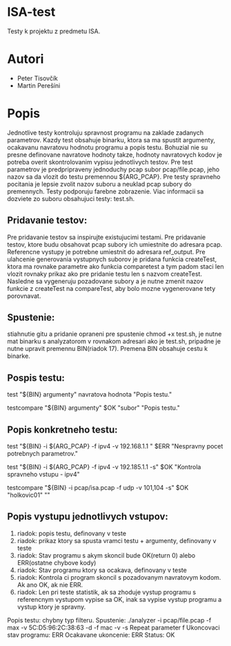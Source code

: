 # ISA-test
Testy k projektu z predmetu ISA.

# Autori

 * Peter Tisovčík
 * Martin Perešíni

# Popis
Jednotlive testy kontroluju spravnost programu na zaklade zadanych parametrov. Kazdy test obsahuje binarku, ktora sa ma spustit argumenty, ocakavanu navratovu hodnotu programu a popis testu. Bohuzial nie su presne definovane navratove hodnoty takze, hodnoty navratovych kodov je potreba overit skontrolovanim vypisu jednotlivych testov. Pre test parametrov je predpripraveny jednoduchy pcap subor pcap/file.pcap, jeho nazov sa da vlozit do testu premennou ${ARG_PCAP}. Pre testy spravneho pocitania je lepsie zvolit nazov suboru a neuklad pcap subory do premennych. Testy podporuju farebne zobrazenie. Viac informacii sa dozviete zo suboru obsahujuci testy: test.sh.

Pridavanie testov:
------------------
Pre pridavanie testov sa inspirujte existujucimi testami. Pre pridavanie testov, ktore budu obsahovat pcap subory ich umiestnite do adresara pcap. Referencne vystupy je potrebne umiestnit do adresara ref_output. Pre ulahcenie generovania vystupnych suborov je pridana funkcia createTest, ktora ma rovnake parametre ako funkcia comparetest a tym padom staci len vlozit rovnaky prikaz ako pre pridanie testu len s nazvom createTest. Nasledne sa vygeneruju pozadovane subory a je nutne zmenit nazov funkcie z createTest na compareTest, aby bolo mozne vygenerovane tety porovnavat.

Spustenie:
----------
stiahnutie gitu a pridanie opraneni pre spustenie chmod +x test.sh, je nutne mat binarku s analyzatorom v rovnakom adresari ako je test.sh, pripadne je nutne upravit premennu BIN(riadok 17). Premena BIN obsahuje cestu k binarke.

Pospis testu:
------------
test "${BIN} argumenty" navratova hodnota "Popis testu."

testcompare "${BIN} argumenty" $OK "subor" "Popis testu."

Popis konkretneho testu:
---------------------
test "${BIN} -i ${ARG_PCAP} -f ipv4 -v 192.168.1.1 " $ERR "Nespravny pocet potrebnych parametrov."

test "${BIN} -i ${ARG_PCAP} -f ipv4 -v 192.185.1.1 -s" $OK "Kontrola spravneho vstupu - ipv4"

testcompare "${BIN} -i pcap/isa.pcap -f udp -v 101,104 -s" $OK "holkovic01" ""

Popis vystupu jednotlivych vstupov:
----------------------------------
1. riadok: popis testu, definovany v teste
2. riadok: prikaz ktory sa spusta vramci testu + argumenty, definovany v teste
3. riadok: Stav programu s akym skoncil bude OK(return 0) alebo ERR(ostatne chybove kody)
4. riadok: Stav programu ktory sa ocakava, definovany v teste
5. riadok: Kontrola ci program skoncil s pozadovanym navratovym kodom. Ak ano OK, ak nie ERR.
6. riadok: Len pri teste statistik, ak sa zhoduje vystup programu s referencnym vystupom vypise sa OK, inak sa vypise vystup programu a vystup ktory je spravny.

Popis testu: chybny typ filteru. 
Spustenie: ./analyzer -i pcap/file.pcap -f max -v 5C:D5:96:2C:38:63 -d -f mac -v -s
Repeat parameter f
Ukoncovaci stav programu: ERR
Ocakavane ukoncenie: ERR
Status: OK



